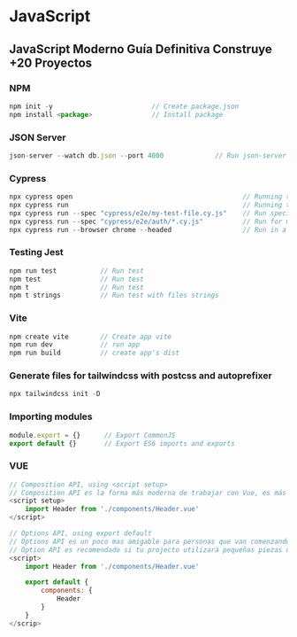 # JavaScript

## JavaScript Moderno Guía Definitiva Construye +20 Proyectos

### NPM 
```javascript
npm init -y                         // Create package.json
npm install <package>               // Install package
```

### JSON Server
```javascript
json-server --watch db.json --port 4000             // Run json-server
```

### Cypress
```javascript
npx cypress open                                           // Running tests interactively
npx cypress run                                            // Running tests headlessly (CLI mode)
npx cypress run --spec "cypress/e2e/my-test-file.cy.js"    // Run specific tests
npx cypress run --spec "cypress/e2e/auth/*.cy.js"          // Run for multiple files
npx cypress run --browser chrome --headed                  // Run in a specific browser
```

### Testing Jest
```javascript
npm run test           // Run test
npm test               // Run test
npm t                  // Run test
npm t strings          // Run test with files strings
```

### Vite
```javascript
npm create vite        // Create app vite
npm run dev            // run app
npm run build          // create app's dist
```

### Generate files for tailwindcss with postcss and autoprefixer
```javascript
npx tailwindcss init -D
```

### Importing modules
```javascript
module.export = {}      // Export CommonJS 
export default {}       // Export ES6 imports and exports
```

### VUE
```javascript
// Composition API, using <script setup>
// Composition API es la forma más moderna de trabajar con Vue, es más flexible y permite una mejor organización del código. Es recomendado si todo tu proyecto está basado en Vue 3.
<script setup>
    import Header from './components/Header.vue'
</script>

// Options API, using export default
// Options API es un poco mas amigable para personas que van comenzando, también es la opción recomendada para personas que tiene más experiencia con lenguajes orientados a objetos.
// Option API es recomendado si tu projecto utilizará pequeñas piezas de Vue o escenarios no tan complejos.
<script>
    import Header from './components/Header.vue'

    export default {
        components: {
            Header
        }
    }
</scrip>
```